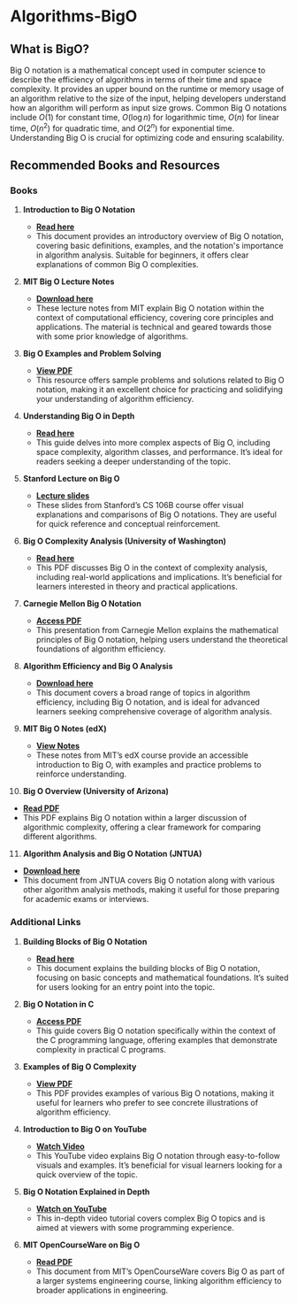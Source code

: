 # **Algorithms-BigO**

## What is BigO?

Big O notation is a mathematical concept used in computer science to describe the efficiency of algorithms in terms of their time and space complexity. It provides an upper bound on the runtime or memory usage of an algorithm relative to the size of the input, helping developers understand how an algorithm will perform as input size grows. Common Big O notations include $O(1)$ for constant time, $O(\log n)$ for logarithmic time, $O(n)$ for linear time, $O(n^2)$ for quadratic time, and $O(2^n)$ for exponential time. Understanding Big O is crucial for optimizing code and ensuring scalability.

## Recommended Books and Resources

### Books

1. **Introduction to Big O Notation**  
   - **[Read here](https://www.cs.ryerson.ca/~mth110/Handouts/PD/bigO.pdf)**  
   - This document provides an introductory overview of Big O notation, covering basic definitions, examples, and the notation's importance in algorithm analysis. Suitable for beginners, it offers clear explanations of common Big O complexities.

2. **MIT Big O Lecture Notes**  
   - **[Download here](https://web.mit.edu/16.070/www/lecture/big_o.pdf)**  
   - These lecture notes from MIT explain Big O notation within the context of computational efficiency, covering core principles and applications. The material is technical and geared towards those with some prior knowledge of algorithms.

3. **Big O Examples and Problem Solving**  
   - **[View PDF](https://www.comp.nus.edu.sg/~cs1020/tut/15s2/tut09ans/T9_ans.pdf)**  
   - This resource offers sample problems and solutions related to Big O notation, making it an excellent choice for practicing and solidifying your understanding of algorithm efficiency.

4. **Understanding Big O in Depth**  
   - **[Read here](https://home.csulb.edu/~tebert/teaching/lectures/528/bigO/bigO.pdf)**  
   - This guide delves into more complex aspects of Big O, including space complexity, algorithm classes, and performance. It’s ideal for readers seeking a deeper understanding of the topic.

5. **Stanford Lecture on Big O**  
   - **[Lecture slides](https://web.stanford.edu/class/archive/cs/cs106b/cs106b.1218/lectures/07-bigo/Lecture7Slides.pdf)**  
   - These slides from Stanford’s CS 106B course offer visual explanations and comparisons of Big O notations. They are useful for quick reference and conceptual reinforcement.

6. **Big O Complexity Analysis (University of Washington)**  
   - **[Read here](https://courses.cs.washington.edu/courses/cse431/14sp/scribes/lec9.pdf)**  
   - This PDF discusses Big O in the context of complexity analysis, including real-world applications and implications. It’s beneficial for learners interested in theory and practical applications.

7. **Carnegie Mellon Big O Notation**  
   - **[Access PDF](https://www.cs.cmu.edu/~15110-s20/slides/week7-2-bigo.pdf)**  
   - This presentation from Carnegie Mellon explains the mathematical principles of Big O notation, helping users understand the theoretical foundations of algorithm efficiency.

8. **Algorithm Efficiency and Big O Analysis**  
   - **[Download here](http://csc.columbusstate.edu/carroll/6109/algorithmAnalysis/algorithmEfficiency.pdf)**  
   - This document covers a broad range of topics in algorithm efficiency, including Big O notation, and is ideal for advanced learners seeking comprehensive coverage of algorithm analysis.

9. **MIT Big O Notes (edX)**  
   - **[View Notes](https://courses.edx.org/c4x/MITx/6.00.1x_5/asset/handouts_Big_O_Notes.pdf)**  
   - These notes from MIT’s edX course provide an accessible introduction to Big O, with examples and practice problems to reinforce understanding.

10. **Big O Overview (University of Arizona)**  
   - **[Read PDF](https://www2.cs.arizona.edu/classes/cs345/summer14/files/bigO.pdf)**  
   - This PDF explains Big O notation within a larger discussion of algorithmic complexity, offering a clear framework for comparing different algorithms.

11. **Algorithm Analysis and Big O Notation (JNTUA)**  
   - **[Download here](https://www.jntua.ac.in/gate-online-classes/registration/downloads/material/a159237831715.pdf)**  
   - This document from JNTUA covers Big O notation along with various other algorithm analysis methods, making it useful for those preparing for academic exams or interviews.

### Additional Links

1. **Building Blocks of Big O Notation**  
   - **[Read here](https://mfleck.cs.illinois.edu/building-blocks/version-1.2/big-o.pdf)**  
   - This document explains the building blocks of Big O notation, focusing on basic concepts and mathematical foundations. It’s suited for users looking for an entry point into the topic.

2. **Big O Notation in C**  
   - **[Access PDF](https://www.scribd.com/document/709104529/Big-O-Notation-in-C)**  
   - This guide covers Big O notation specifically within the context of the C programming language, offering examples that demonstrate complexity in practical C programs.

3. **Examples of Big O Complexity**  
   - **[View PDF](https://www.cs.auckland.ac.nz/courses/compsci220s1t/lectures/lecturenotes/GG-lectures/BigOhexamples.pdf)**  
   - This PDF provides examples of various Big O notations, making it useful for learners who prefer to see concrete illustrations of algorithm efficiency.

4. **Introduction to Big O on YouTube**  
   - **[Watch Video](https://www.youtube.com/watch?v=Mo4vesaut8g)**  
   - This YouTube video explains Big O notation through easy-to-follow visuals and examples. It’s beneficial for visual learners looking for a quick overview of the topic.

5. **Big O Notation Explained in Depth**  
   - **[Watch on YouTube](https://www.youtube.com/watch?v=vgSKOMsjLbc)**  
   - This in-depth video tutorial covers complex Big O topics and is aimed at viewers with some programming experience.

6. **MIT OpenCourseWare on Big O**  
   - **[Read PDF](https://ocw.mit.edu/courses/1-204-computer-algorithms-in-systems-engineering-spring-2010/8ee75d49f1cb9a947f1d3f15a2aa9e00_MIT1_204S10_lec05.pdf)**  
   - This document from MIT’s OpenCourseWare covers Big O as part of a larger systems engineering course, linking algorithm efficiency to broader applications in engineering.
